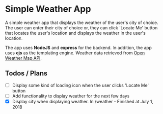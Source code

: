 # Simple Weather App

A simple weather app that displays the weather of the user's city of choice. The user can enter their city of choice or, they can click 'Locate Me' button that locates the user's location and displays the weather in the user's location.


The app uses **NodeJS** and **express** for the backend. In addition, the app uses **ejs** as the templating engine. Weather data retrieved from [Open Weather Map API](https://openweathermap.org/api).


## Todos / Plans

- [ ] Display some kind of loading icon when the user clicks 'Locate Me' button
- [ ] Add functionality to display weather for the next few days
- [x] Display city when displaying weather. In /weather - Finished at July 1, 2018
